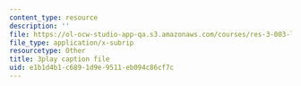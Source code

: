 ```yaml
---
content_type: resource
description: ''
file: https://ol-ocw-studio-app-qa.s3.amazonaws.com/courses/res-3-003-learn-to-build-your-own-videogame-with-the-unity-game-engine-and-microsoft-kinect-january-iap-2017/e1b1d4b1c6891d9e9511eb094c86cf7c_lKX4aGOzNvo.srt
file_type: application/x-subrip
resourcetype: Other
title: 3play caption file
uid: e1b1d4b1-c689-1d9e-9511-eb094c86cf7c
---
```

